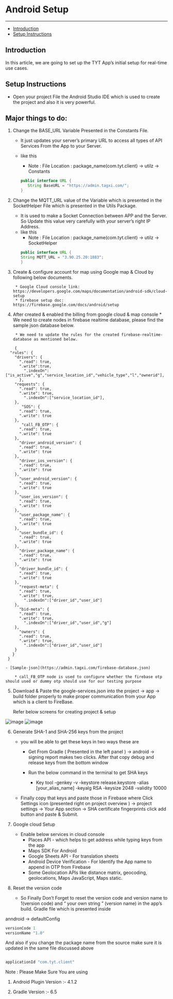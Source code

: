 # Android Setup

---

- [Introduction](#section-1)
- [Setup Instructions](#section-2)

<a name="section-1"></a>
## Introduction
In this article, we are going to set up the TYT App’s initial setup for real-time use cases. 

<a name="section-3"></a>
## Setup Instructions

* Open your project File the Android Studio IDE which is used to create the project and also it is very powerful.
    
Major things to do:
-------------------

1. Change the BASE_URL Variable Presented in the Constants File. 
    * It just updates your server’s primary URL to access all types of API Services From the App to your Server.
    * like this  
        *  Note : File Location : package_name(com.tyt.client) -> utilz -> Constants 

        ```java
        public interface URL {
           String BaseURL = "https://admin.tagxi.com/";
        }
        
        ```
        
2. Change the MQTT_URL value of the Variable which is presented in the SocketHelper File which is presented in the Utils Package.
    * It is used to make a Socket Connection between APP and the Server. So Update this value very carefully with your server’s right IP Address.
    * like this 
        * Note : File Location : package_name(com.tyt.client) -> utilz -> SocketHelper
        ```java
        public interface URL {
        String MQTT_URL = "3.90.25.20:1883";
        }
        
        ```
        

3. Create & configure account for map using Google map & Cloud by following below documents.

        * Google Cloud console link: https://developers.google.com/maps/documentation/android-sdk/cloud-setup
        * firebase setup doc: https://firebase.google.com/docs/android/setup


4. After created & enabled the billing from google cloud & map console
        * We need to create nodes in firebase realtime database, please find the sample json database below.

        * We need to update the rules for the created firebase-realtime-database as mentioned below.

```
    {
  "rules": {
    "drivers": {
      ".read": true,
      ".write":true,
        ".indexOn":["is_active","g","service_location_id","vehicle_type","l","ownerid"],
      },
    "requests": {
      ".read": true,
      ".write": true,
        ".indexOn":["service_location_id"],
    },
       "SOS": {
      ".read": true,
      ".write": true
    },
       "call_FB_OTP": {
      ".read": true,
      ".write": true
    },
      "driver_android_version": {
      ".read": true,
      ".write": true
    },
      "driver_ios_version": {
      ".read": true,
      ".write": true
    },
      "user_android_version": {
      ".read": true,
      ".write": true
    },
      "user_ios_version": {
      ".read": true,
      ".write": true
    },
      "user_package_name": {
      ".read": true,
      ".write": true
    },
      "user_bundle_id": {
      ".read": true,
      ".write": true
    },
      "driver_package_name": {
      ".read": true,
      ".write": true
    },
      "driver_bundle_id": {
      ".read": true,
      ".write": true
    },
      "request-meta": {
      ".read": true,
      ".write": true,
        ".indexOn":["driver_id","user_id"]
    },
      "bid-meta": {
      ".read": true,
      ".write": true,
        ".indexOn":["driver_id","user_id","g"]
    },
      "owners": {
      ".read": true,
      ".write": true,
        ".indexOn":["driver_id","user_id"]
    }
   }
 }

```
    - [Sample-json](https://admin.tagxi.com/firebase-database.json)

        * call_FB_OTP node is used to configure whether the firebase otp should used or dummy otp should use for our testing purpose

5. Download & Paste the google-services.json into the project -> app -> build folder properly to make proper communication from your App which is a client to FireBase.

    Refer below screens for creating project & setup

![image](../../images/android-manual/create-project.png)
![image](../../images/android-manual/firebase-auth.png)

6. Generate SHA-1 and SHA-256 keys from the project
    * you will be able to get these keys in two ways these are

        * Get From Gradle ( Presented in the left panel ) -> android -> signing report makes two clicks.
After that copy debug and release keys from the bottom window 
        
        * Run the below command in the terminal to get SHA keys

            * Key tool -genkey -v -keystore release.keystore -alias [your_alias_name] -keyalg RSA -keysize 2048 -validity 10000

    * Finally copy that keys and paste those in Firebase where
Click Settings icon (presented right on project overview ) -> project settings -> Your App section -> SHA certificate fingerprints click add button and paste & Submit.


7. Google cloud Setup
    * Enable below services in cloud console
        * Places API - which helps to get address while typing keys from the app
        * Maps SDK For Android
        * Google Sheets API - For translation sheets
        * Android Device Verification - For Identify the App name to append in OTP from Firebase
        * Some Geolocation APIs like distance matrix, geocoding, geolocations, Maps JavaScript, Maps static.


8. Reset the version code

    * So Finally Don’t Forget to reset the version code and version name to 1(version code) and “ your own string ” (version name) in the app’s build. Gradle file which is presented inside

anndroid -> defaultConfig
```java
versionCode 1
versionName "1.0"
```

And also if you change the package name from the source make sure it is updated in the same file discussed above
```java

applicationId "com.tyt.client"

```

Note : Please Make Sure You are using 

1. Android Plugin Version  :-  4.1.2

2. Gradle Version          :-  6.5
